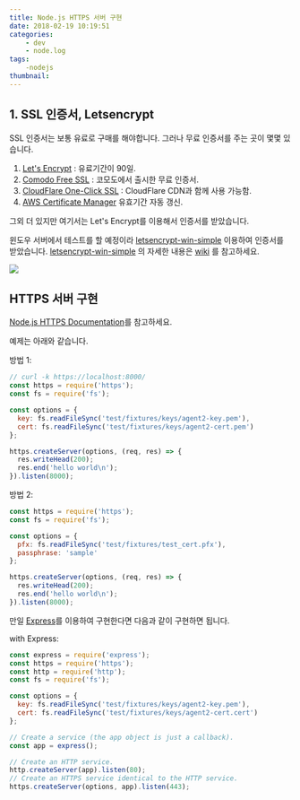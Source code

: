 ```yaml
---
title: Node.js HTTPS 서버 구현
date: 2018-02-19 10:19:51
categories:
    - dev
    - node.log
tags:
    -nodejs
thumbnail:
---
```


## 1. SSL 인증서, Letsencrypt

SSL 인증서는 보통 유료로 구매를 해야합니다. 그러나 무료 인증서를 주는 곳이 몇몇 있습니다.

1. [Let's Encrypt](https://letsencrypt.org/) : 유료기간이 90일.
2. [Comodo Free SSL](https://www.gogetssl.com/domain-validation/comodo-free-ssl/) : 코모도에서 출시한 무료 인증서.
3. [CloudFlare One-Click SSL](https://www.cloudflare.com/ssl/) : CloudFlare CDN과 함께 사용 가능함.
4. [AWS Certificate Manager](https://aws.amazon.com/ko/certificate-manager/) 유효기간 자동 갱신.

그외 더 있지만 여기서는 Let's Encrypt를 이용해서 인증서를 받았습니다.

윈도우 서버에서 테스트를 할 예정이라 [letsencrypt-win-simple](https://github.com/Lone-Coder/win-acme) 이용하여 인증서를 받았습니다.
[letsencrypt-win-simple](https://github.com/Lone-Coder/win-acme) 의 자세한 내용은 [wiki](https://github.com/Lone-Coder/win-acme/wiki) 를 참고하세요.

![](/images/dev/node.log/nodejs-https-windows-server.png)

## HTTPS 서버 구현

[Node.js HTTPS Documentation](https://nodejs.org/api/https.html#https_https_createserver_options_requestlistener)를 참고하세요.

예제는 아래와 같습니다.

방법 1:
```javascript
// curl -k https://localhost:8000/
const https = require('https');
const fs = require('fs');

const options = {
  key: fs.readFileSync('test/fixtures/keys/agent2-key.pem'),
  cert: fs.readFileSync('test/fixtures/keys/agent2-cert.pem')
};

https.createServer(options, (req, res) => {
  res.writeHead(200);
  res.end('hello world\n');
}).listen(8000);

```

방법 2:
```javascript
const https = require('https');
const fs = require('fs');

const options = {
  pfx: fs.readFileSync('test/fixtures/test_cert.pfx'),
  passphrase: 'sample'
};

https.createServer(options, (req, res) => {
  res.writeHead(200);
  res.end('hello world\n');
}).listen(8000);
```

만일 [Express](http://expressjs.com/)를 이용하여 구현한다면 다음과 같이 구현하면 됩니다.

with Express:
```javascript
const express = require('express');
const https = require('https');
const http = require('http');
const fs = require('fs');

const options = {
  key: fs.readFileSync('test/fixtures/keys/agent2-key.pem'),
  cert: fs.readFileSync('test/fixtures/keys/agent2-cert.cert')
};

// Create a service (the app object is just a callback).
const app = express();

// Create an HTTP service.
http.createServer(app).listen(80);
// Create an HTTPS service identical to the HTTP service.
https.createServer(options, app).listen(443);
```

